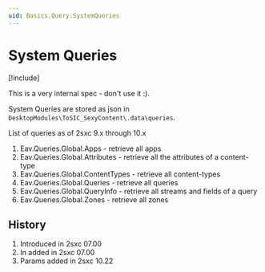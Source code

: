 ```yaml
---
uid: Basics.Query.SystemQueries
---
```


# System Queries

[!include[](~/basics/stack/_shared-float-summary.md)]
<style>.context-box-summary .query-built-in { visibility: visible; } </style>

This is a very internal spec - don't use it :). 

System Queries are stored as json in `DesktopModules\ToSIC_SexyContent\.data\queries`.

List of queries as of 2sxc 9.x through 10.x

1. Eav.Queries.Global.Apps - retrieve all apps
1. Eav.Queries.Global.Attributes - retrieve all the attributes of a content-type
1. Eav.Queries.Global.ContentTypes - retrieve all content-types
1. Eav.Queries.Global.Queries - retrieve all queries
1. Eav.Queries.Global.QueryInfo - retrieve all streams and fields of a query
1. Eav.Queries.Global.Zones - retrieve all zones

## History

1. Introduced in 2sxc 07.00
1. In added in 2sxc 07.00
1. Params added in 2sxc 10.22

